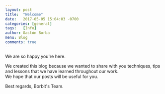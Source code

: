 ```yaml
---
layout: post
title:  "Welcome"
date:   2017-05-05 15:04:03 -0700
categories:	[general]
tags:	[Info]
author: Gastón Borba
menu: Blog
comments: true
---
```


We are so happy you're here.   

We created this blog because we wanted to share with you techniques, tips and lessons that we have learned throughout our work.    
We hope that our posts will be useful for you.

Best regards, Borbit's Team.
<!--more-->

